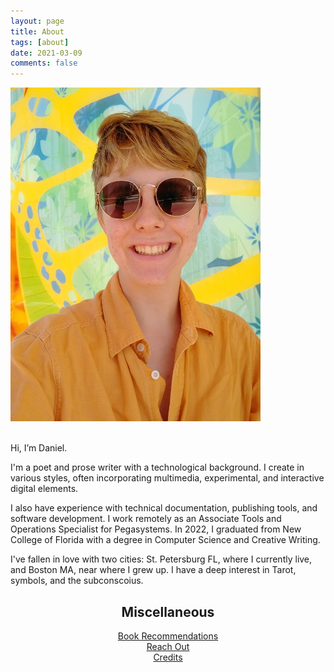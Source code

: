 ```yaml
---
layout: page
title: About
tags: [about]
date: 2021-03-09
comments: false
---
```

<p class="aligncenter">
<img src="/assets/sunrunner-3.jpg" alt = "Photo of Daniel" style="width:400px;">
</p>
<br>
Hi, I’m Daniel.

I'm a poet and prose writer with a technological background. I create in various styles, often incorporating multimedia, experimental, and interactive digital elements. 

I also have experience with technical documentation, publishing tools, and software development. I work remotely as an Associate Tools and Operations Specialist for Pegasystems. In 2022, I graduated from New College of Florida with a degree in Computer Science and Creative Writing. 

I've fallen in love with two cities: St. Petersburg FL, where I currently live, and Boston MA, near where I grew up. I have a deep interest in Tarot, symbols, and the subconscoius.

<h2><center>Miscellaneous</center></h2>  
  
<center><a href="https://ddykiel.github.io/book-recs/">Book Recommendations</a></center>
<center><a href="https://ddykiel.github.io/reach-out/">Reach Out</a></center>
<center><a href="https://ddykiel.github.io/credits/">Credits</a></center>
